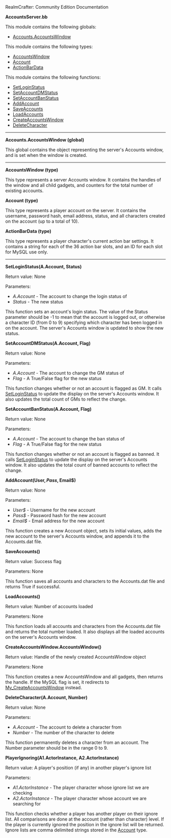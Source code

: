 <!-- body { color:black background-color:white } a:link{ color:#0070FF } a:visited{ color:#0070FF } --> RealmCrafter: Community Edition Documentation

**AccountsServer.bb**

This module contains the following globals:  

*   [Accounts.AccountsWindow](#GAccounts)

This module contains the following types:  

*   [AccountsWindow](#TAccountsWindow)
*   [Account](#TAccount)
*   [ActionBarData](#TActionBarData)

This module contains the following functions:  

*   [SetLoginStatus](#FSetLoginStatus)
*   [SetAccountDMStatus](#FSetAccountDMStatus)
*   [SetAccountBanStatus](#FSetAccountBanStatus)
*   [AddAccount](#FAddAccount)
*   [SaveAccounts](#FSaveAccounts)
*   [LoadAccounts](#FLoadAccounts)
*   [CreateAccountsWindow](#FCreateAccountsWindow)
*   [DeleteCharacter](#FDeleteCharacter)

  

* * *

  

**Accounts.AccountsWindow (global)**  
  
This global contains the object representing the server's Accounts window, and is set when the window is created.

  

* * *

  

**AccountsWindow (type)**  
  
This type represents a server Accounts window. It contains the handles of the window and all child gadgets, and counters for the total number of existing accounts.

  

**Account (type)**  
  
This type represents a player account on the server. It contains the username, password hash, email address, status, and all characters created on the account (up to a total of 10).

  

**ActionBarData (type)**  
  
This type represents a player character's current action bar settings. It contains a string for each of the 36 action bar slots, and an ID for each slot for MySQL use only.

  

* * *

  
  
  

**SetLoginStatus(A.Account, Status)**  
  
Return value: None  
  
Parameters:  

*   _A.Account_ - The account to change the login status of
*   _Status_ - The new status

  
This function sets an account's login status. The value of the Status parameter should be -1 to mean that the account is logged out, or otherwise a character ID (from 0 to 9) specifying which character has been logged in on the account. The server's Accounts window is updated to show the new status.

  
  
  

**SetAccountDMStatus(A.Account, Flag)**  
  
Return value: None  
  
Parameters:  

*   _A.Account_ - The account to change the GM status of
*   _Flag_ - A True/False flag for the new status

  
This function changes whether or not an account is flagged as GM. It calls [SetLoginStatus](#FSetLoginStatus) to update the display on the server's Accounts window. It also updates the total count of GMs to reflect the change.

  
  
  

**SetAccountBanStatus(A.Account, Flag)**  
  
Return value: None  
  
Parameters:  

*   _A.Account_ - The account to change the ban status of
*   _Flag_ - A True/False flag for the new status

  
This function changes whether or not an account is flagged as banned. It calls [SetLoginStatus](#FSetLoginStatus) to update the display on the server's Accounts window. It also updates the total count of banned accounts to reflect the change.

  
  
  

**AddAccount(User$, Pass$, Email$)**  
  
Return value: None  
  
Parameters:  

*   _User$_ - Username for the new account
*   _Pass$_ - Password hash for the new account
*   _Email$_ - Email address for the new account

  
This function creates a new Account object, sets its initial values, adds the new account to the server's Accounts window, and appends it to the Accounts.dat file.

  
  
  

**SaveAccounts()**  
  
Return value: Success flag  
  
Parameters: None  
  
This function saves all accounts and characters to the Accounts.dat file and returns True if successful.

  
  
  

**LoadAccounts()**  
  
Return value: Number of accounts loaded  
  
Parameters: None  
  
This function loads all accounts and characters from the Accounts.dat file and returns the total number loaded. It also displays all the loaded accounts on the server's Accounts window.

  
  
  

**CreateAccountsWindow.AccountsWindow()**  
  
Return value: Handle of the newly created AccountsWindow object  
  
Parameters: None  
  
This function creates a new AccountsWindow and all gadgets, then returns the handle. If the MySQL flag is set, it redirects to [My\_CreateAccountsWindow](mysql.md#FMy_CreateAccountsWindow) instead.

  
  
  

**DeleteCharacter(A.Account, Number)**  
  
Return value: None  
  
Parameters:  

*   _A.Account_ - The account to delete a character from
*   _Number_ - The number of the character to delete

  
This function permanently deletes a character from an account. The Number parameter should be in the range 0 to 9.

  
  
  

**PlayerIgnoring(A1.ActorInstance, A2.ActorInstance)**  
  
Return value: A player's position (if any) in another player's ignore list  
  
Parameters:  

*   _A1.ActorInstance_ - The player character whose ignore list we are checking
*   _A2.ActorInstance_ - The player character whose account we are searching for

  
This function checks whether a player has another player on their ignore list. All comparisons are done at the account (rather than character) level. If the player is currently ignored the position in the ignore list will be returned. Ignore lists are comma delimited strings stored in the [Account](#TAccount) type.